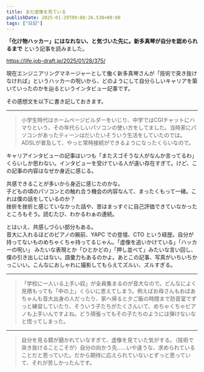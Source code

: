 ```yaml
---
title: まだ虚像を見ている
publishDate: 2025-01-29T09:08:26.530+09:00
tags: ["日記"]
---
```


**「化け物ハッカー」にはなれない、と気づいた先に。新多真琴が自分を認められるまで** という記事を読みました。

https://life.job-draft.jp/2025/01/28/375/

現在エンジニアリングマネージャーとして働く新多真琴さんが「技術で突き抜けなければ」というハッカーの呪いから、どのようにして自分らしいキャリアを築いていったのかを辿るというインタビュー記事です。

その感想文を以下に書き記しておきます。

---

> 小学生時代はホームページビルダーをいじり、中学ではCGIチャットにハマりという、その年代らしいパソコンの使い方をしてました。当時家にパソコンがあったティーンはだいたいそういう生活をしていたのでは。ADSLが普及して、やっと常時接続ができるようになったくらいなので。

キャリアインタビューの記事はいつも「またスゴそうな人がなんか言ってるわ」くらいしか思わない。インタビューを受けている人が遠い存在すぎて。けど、この記事の内容はなぜか身近に感じる。

共感できることが多いから身近に感じたのかな。  
子どもの頃のパソコンとの触れ合う機会の内容なんて、まったくもって一緒。これは僕の話をしているのか？  
挫折を挫折と感じていなかった話や、昔はまっすぐに自己評価できていなかったところもそう。読むたび、わかるわぁの連続。

とはいえ、共感しづらい部分もある。  
音大に入れるほどのピアノの腕前、YAPC での登壇、CTO という経歴。自分が持ってないものめちゃくちゃ持ってるじゃん。「虚像を追いかけている」「ハッカーの呪い」 みたいな表現とか「ひとかどの」「押し並べて」みたいな言い回し、僕の引き出しにはない。語彙力もあるのかよ。あとこの記事、写真がいちいちかっこいい。こんなにおしゃれに撮影してもらえてズルい、ズルすぎる。

---

> 「学校に一人いる上手い奴」が全員集まるのが音大なので。どんなによく見積もっても「中の上」くらいに思えてしまう。例えばお母さんもおばあちゃんも音大出身の人だったり、家へ帰ると夕ご飯の時間まで防音室でずっと練習していたり、そういう子たちがたくさんいて、めちゃくちゃピアノも上手いんですよね。どう頑張ってもその子たちのようには弾けないなと悟ってしまった。

<!-- ピアノについて「たいしてうまくもないのに」と発言されている。素人な僕からすると 1 曲弾けるだけでも才能の塊でしかないのに。
素人からすると明らかな才能を「たいしてうまくもない」と言ってしまう背景を読むと、まあそう思っちゃうよなあと納得する。こっちが才能の塊だと思っている人も、おんなじように悩んで苦しむんだなと知ると、少しホッとするというか嬉しさがある。

まだ新卒 2 年目くらいのときに、同期のひとりが結構デカめのハッカソンの大会に入賞していた。これにはすごくショックを感じたのを未だに覚えている。新卒 2 年目の今の自分はまだヨチヨチ歩きのヒヨコみたいな状態なのに、こいつはもうこんなところまで駆け上っているのか、どこでどう間違ってこんなにも差がついた？みたいな。
悔しくて悔しくて、その 2 年後くらいに自分も同じハッカソンに出てみたけど、もう惨敗も惨敗。なんにも結果を残せなかった。むしろ自分のツラを汚すためだけに参加したのではっていうくらいに恥を感じる瞬間だった。そんなデカいハッカソンに参加してしまった結果、最優秀賞とかのチームの出来がすごすぎて、自分がどんなにしょぼいのかを思い知らされて、もう早くこの場から立ち去りたいと、参加中何度も思いながらやってた。最後にあった懇親会なんか一秒も参加せずそそくさと帰った。他の参加者とレベルが違うんだもん。何食わぬ顔で同等ですみたいな顔してご飯食べられないよ。
それがきっかけでイベント・ハッカソンみたいなものに強い強い劣等感が生まれてしまって、その時が一番エンジニアとしてのプライドが落ちていたように思う。
けど、その 1 年後に社内でハッカソンが開催される。規模は大きい。審査員は社長。鼻をへし折られている状態の自分の自信を取り戻すきかっけはもうここしかないなと思って参戦する。見事優勝。あれ？
思い返せば、最初のハッカソンは戦いかたを知らなかっただけだった。レベル 1 の状態ですぐにボス戦に挑んだだけの話。レベル上げすればいいだけじゃんっていうことにその瞬間やっと気づいた。

けど、社内だから優勝できたんだよな。外に出たらなんにもできない弱いやつだよな、みたいな気持ちは未だにずっと心のなかで邪魔し続けている。

同期が全員自分より賢かったり、1 年目の配属後にすぐに結果を出していたり、そもそも見えているフィールド・環境が違ったり。
いつのまにか大きいハッカソンに出て結果を出していたり。自分もそれに出てみたけど何もできずに終わっていって、ああ自分には才能がないんだなあとくじけたり。どんどん昇給していく優秀な同期を見て、追いつけない悔しさもあるし、もともとの地頭の違いに諦めを感じていたり。それこそ今の会社にいる尊敬する人たちは怪物のように見える。 -->

---

> 自分を見る鏡が磨かれていなすぎて、虚像を見ていた気がする。（技術で突き抜けることこそが）自分の向かう先……いや違うな、求められていることだと思っていた。だから期待に応えられていないとずっと思っていて、それが苦しかったんです。

<!--
虚像を見ているんだけど、自分を見る鏡の磨き方を自分も知らないだけだった気もする。ハッカソンで結果が出なかった話は、そこでの失敗を糧にして別のハッカソンに挑んだら結果が出た。自分よりも先に攻略方法をそいつは知っていただけなんだなと。先に攻略してしまって悔しい面もあるけど、そこまで差はないのかもなあってちょっと気が安らいだ。
とはいえいつまでたってもそいつは自分よりも前を走っているし、追いつけない。アキレスと亀状態に陥っている。
新多さんの場合、鏡の磨き方を身に着けたというよりも磨きやすい鏡を見つけられたように思える。自分の場合は、磨きづらい鏡をずっと使っているんだけど、それでも磨き方をどうにかして覚えてきれいにしていっているような感じ。
本当は自分も磨きやすい鏡を見つけるほうが楽なんだけど、それはなんだか負けた気がしてできない。新多さんが負けたという話ではない。これは己の中での勝手なルールみたいなもの。けど、なんとかようやく自分も 10 年くらい経って磨き続けてきて、少しずつ虚像が実像になりかけてきている感覚もある。だからまだ、もう少しこの虚像が写った鏡を頑張って磨いていたいなと思う。 -->
